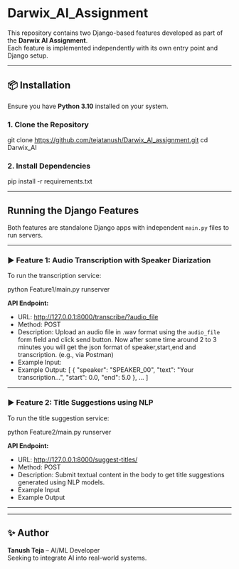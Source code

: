 # Darwix_AI_Assignment

This repository contains two Django-based features developed as part of the **Darwix AI Assignment**.  
Each feature is implemented independently with its own entry point and Django setup.

---

## 📦 Installation

Ensure you have **Python 3.10** installed on your system.

### 1. Clone the Repository

git clone https://github.com/tejatanush/Darwix_AI_assignment.git
cd Darwix_AI


### 2. Install Dependencies

pip install -r requirements.txt

---

##  Running the Django Features

Both features are standalone Django apps with independent `main.py` files to run servers.

---

### ▶️ Feature 1: Audio Transcription with Speaker Diarization

To run the transcription service:

python Feature1/main.py runserver

**API Endpoint:**

- URL: http://127.0.0.1:8000/transcribe/?audio_file  
- Method: POST  
- Description: Upload an audio file in .wav format using the `audio_file` form field and click send button. Now after some time around 2 to 3 minutes you will get the json format of speaker,start,end and transcription. (e.g., via Postman)
- Example Input:
- Example Output:
  [
  {
    "speaker": "SPEAKER_00",
    "text": "Your transcription...",
    "start": 0.0,
    "end": 5.0
  },
  ...
]
---

### ▶️ Feature 2: Title Suggestions using NLP

To run the title suggestion service:

python Feature2/main.py runserver

**API Endpoint:**

- URL: http://127.0.0.1:8000/suggest-titles/  
- Method: POST  
- Description: Submit textual content in the body to get title suggestions generated using NLP models.
- Example Input
- Example Output
---

---

## ✨ Author

**Tanush Teja** – AI/ML Developer  
Seeking to integrate AI into real-world systems.
